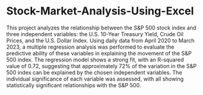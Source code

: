 # Stock-Market-Analysis-Using-Excel
This project analyzes the relationship between the S&P 500 stock index and three independent variables: the U.S. 10-Year Treasury Yield, Crude Oil Prices, and the U.S. Dollar Index. Using daily data from April 2020 to March 2023, a multiple regression analysis was performed to evaluate the predictive ability of these variables in explaining the movement of the S&P 500 index. The regression model shows a strong fit, with an R-squared value of 0.72, suggesting that approximately 72% of the variation in the S&P 500 index can be explained by the chosen independent variables. The individual significance of each variable was assessed, with all showing statistically significant relationships with the S&P 500.
